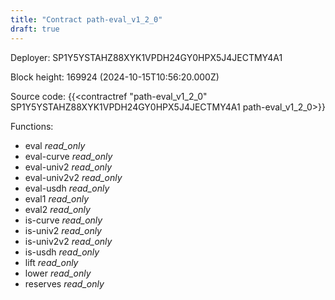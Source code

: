 ```yaml
---
title: "Contract path-eval_v1_2_0"
draft: true
---
```

Deployer: SP1Y5YSTAHZ88XYK1VPDH24GY0HPX5J4JECTMY4A1


 



Block height: 169924 (2024-10-15T10:56:20.000Z)

Source code: {{<contractref "path-eval_v1_2_0" SP1Y5YSTAHZ88XYK1VPDH24GY0HPX5J4JECTMY4A1 path-eval_v1_2_0>}}

Functions:

* eval _read_only_
* eval-curve _read_only_
* eval-univ2 _read_only_
* eval-univ2v2 _read_only_
* eval-usdh _read_only_
* eval1 _read_only_
* eval2 _read_only_
* is-curve _read_only_
* is-univ2 _read_only_
* is-univ2v2 _read_only_
* is-usdh _read_only_
* lift _read_only_
* lower _read_only_
* reserves _read_only_
